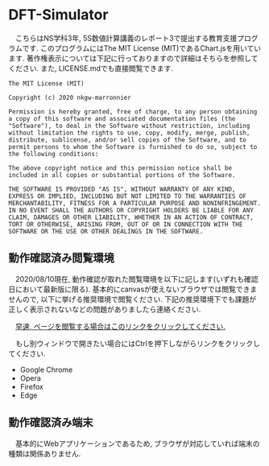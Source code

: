 # DFT-Simulator
　こちらはNS学科3年, 5S数値計算講義のレポート3で提出する教育支援プログラムです. このプログラムにはThe MIT License (MIT)であるChart.jsを用いています. 著作権表示については下記に行っておりますので詳細はそちらを参照してください. また, LICENSE.mdでも直接閲覧できます.
```
The MIT License (MIT)

Copyright (c) 2020 nkgw-marronnier

Permission is hereby granted, free of charge, to any person obtaining a copy of this software and associated documentation files (the "Software"), to deal in the Software without restriction, including without limitation the rights to use, copy, modify, merge, publish, distribute, sublicense, and/or sell copies of the Software, and to permit persons to whom the Software is furnished to do so, subject to the following conditions:

The above copyright notice and this permission notice shall be included in all copies or substantial portions of the Software.

THE SOFTWARE IS PROVIDED "AS IS", WITHOUT WARRANTY OF ANY KIND, EXPRESS OR IMPLIED, INCLUDING BUT NOT LIMITED TO THE WARRANTIES OF MERCHANTABILITY, FITNESS FOR A PARTICULAR PURPOSE AND NONINFRINGEMENT. IN NO EVENT SHALL THE AUTHORS OR COPYRIGHT HOLDERS BE LIABLE FOR ANY CLAIM, DAMAGES OR OTHER LIABILITY, WHETHER IN AN ACTION OF CONTRACT, TORT OR OTHERWISE, ARISING FROM, OUT OF OR IN CONNECTION WITH THE SOFTWARE OR THE USE OR OTHER DEALINGS IN THE SOFTWARE.
```

## 動作確認済み閲覧環境
　2020/08/10現在, 動作確認が取れた閲覧環境を以下に記します(いずれも確認日において最新版に限る). 基本的にcanvasが使えないブラウザでは閲覧できませんので, 以下に挙げる推奨環境で閲覧ください. 下記の推奨環境下でも課題が正しく表示されないなどの問題がありましたら連絡ください.

　[早速, ページを閲覧する場合はこのリンクをクリックしてください.](https://nkgw-marronnier.github.io/DFT-Simulator/index.html)

　もし別ウィンドウで開きたい場合にはCtrlを押下しながらリンクをクリックしてください.

* Google Chrome
* Opera
* Firefox
* Edge

## 動作確認済み端末
　基本的にWebアプリケーションであるため, ブラウザが対応していれば端末の種類は関係ありません.
